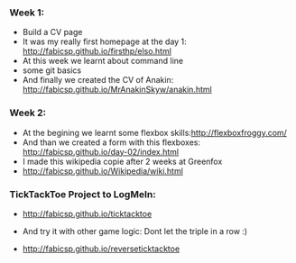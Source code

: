 ### Week 1:

* Build a CV page
* It was my really first homepage at the day 1: http://fabicsp.github.io/firsthp/elso.html
* At this week we learnt about command line 
* some git basics
* And finally we created the CV of Anakin: http://fabicsp.github.io/MrAnakinSkyw/anakin.html

### Week 2: 
* At the begining we learnt some flexbox skills:http://flexboxfroggy.com/
* And than we created a form with this flexboxes: http://fabicsp.github.io/day-02/index.html
* I made this wikipedia copie after 2 weeks at Greenfox
* http://fabicsp.github.io/Wikipedia/wiki.html

### TickTackToe Project to LogMeIn:
* http://fabicsp.github.io/ticktacktoe

* And try it with other game logic: Dont let the triple in a row :)
* http://fabicsp.github.io/reverseticktacktoe
